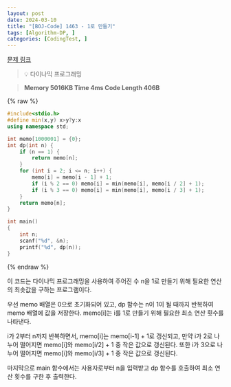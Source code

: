 ```yaml
---
layout: post
date: 2024-03-10
title: "[BOJ-Code] 1463 - 1로 만들기"
tags: [Algorithm-DP, ]
categories: [CodingTest, ]
---
```


[문제 링크](https://www.acmicpc.net/problem/1463)


> 💡 다이나믹 프로그래밍


> **Memory   5016KB                                   Time   4ms                                Code Length   406B**



{% raw %}
```c++
#include<stdio.h>
#define min(x,y) x>y?y:x
using namespace std;

int memo[1000001] = {0};
int dp(int n) {
	if (n == 1) {
		return memo[n];
	}
	for (int i = 2; i <= n; i++) {
		memo[i] = memo[i - 1] + 1;
		if (i % 2 == 0) memo[i] = min(memo[i], memo[i / 2] + 1);
		if (i % 3 == 0) memo[i] = min(memo[i], memo[i / 3] + 1);
	}
	return memo[n];
}

int main()
{
	int n;
	scanf("%d", &n);
	printf("%d", dp(n));
}
```
{% endraw %}



이 코드는 다이나믹 프로그래밍을 사용하여 주어진 수 n을 1로 만들기 위해 필요한 연산의 최솟값을 구하는 프로그램이다.

우선 memo 배열은 0으로 초기화되어 있고, dp 함수는 n이 1이 될 때까지 반복하여 memo 배열에 값을 저장한다. memo[i]는 i를 1로 만들기 위해 필요한 최소 연산 횟수를 나타낸다.

i가 2부터 n까지 반복하면서, memo[i]는 memo[i-1] + 1로 갱신되고, 만약 i가 2로 나누어 떨어지면 memo[i]와 memo[i/2] + 1 중 작은 값으로 갱신된다. 또한 i가 3으로 나누어 떨어지면 memo[i]와 memo[i/3] + 1 중 작은 값으로 갱신된다.

마지막으로 main 함수에서는 사용자로부터 n을 입력받고 dp 함수를 호출하여 최소 연산 횟수를 구한 후 출력한다.

